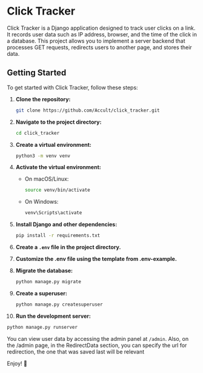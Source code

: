 # Click Tracker

Click Tracker is a Django application designed to track user clicks on a link. It records user data such as IP address, browser, and the time of the click in a database. This project allows you to implement a server backend that processes GET requests, redirects users to another page, and stores their data.

## Getting Started

To get started with Click Tracker, follow these steps:

1. **Clone the repository:**
   ```bash
   git clone https://github.com/Accult/click_tracker.git
   ```

2. **Navigate to the project directory:**
   ```bash
   cd click_tracker
   ```

3. **Create a virtual environment:**
   ```bash
   python3 -m venv venv
   ```

4. **Activate the virtual environment:**
   - On macOS/Linux:
     ```bash
     source venv/bin/activate
     ```
   - On Windows:
     ```bash
     venv\Scripts\activate
     ```

5. **Install Django and other dependencies:**
   ```bash
   pip install -r requirements.txt
   ```

6. **Create a `.env` file in the project directory.**

7. **Customize the .env file using the template from .env-example.**

8. **Migrate the database:**
   ```bash
   python manage.py migrate
   ```

9. **Create a superuser:**
    ```bash
    python manage.py createsuperuser
    ```

10. **Run the development server:**
   ```bash
   python manage.py runserver
   ```

You can view user data by accessing the admin panel at `/admin`.
Also, on the /admin page, in the RedirectData section, you can specify the url for redirection, the one that was saved last will be relevant

Enjoy! 🚀
